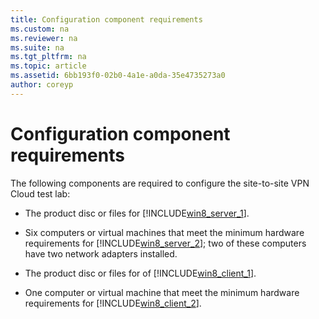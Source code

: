 ```yaml
---
title: Configuration component requirements
ms.custom: na
ms.reviewer: na
ms.suite: na
ms.tgt_pltfrm: na
ms.topic: article
ms.assetid: 6bb193f0-02b0-4a1e-a0da-35e4735273a0
author: coreyp
---
```

# Configuration component requirements
The following components are required to configure the site\-to\-site VPN Cloud test lab:  
  
-   The product disc or files for [!INCLUDE[win8_server_1](../Token/win8_server_1_md.md)].  
  
-   Six computers or virtual machines that meet the minimum hardware requirements for [!INCLUDE[win8_server_2](../Token/win8_server_2_md.md)]; two of these computers have two network adapters installed.  
  
-   The product disc or files for of [!INCLUDE[win8_client_1](../Token/win8_client_1_md.md)].  
  
-   One computer or virtual machine that meet the minimum hardware requirements for [!INCLUDE[win8_client_2](../Token/win8_client_2_md.md)].  
  
